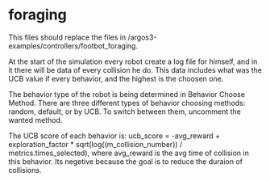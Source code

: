 # foraging
This files should replace the files in /argos3-examples/controllers/footbot_foraging.

At the start of the simulation every robot create a log file for himself,
and in it there will be data of every collision he do.
This data includes what was the UCB value if every behavior, and the highest is the choosen one.

The behavior type of the robot is being determined in Behavior Choose Method.
There are three different types of behavior choosing methods: random, default, 
or by UCB. To switch between them, uncomment the wanted method.

The UCB score of each behavior is:
ucb_score = -avg_reward + exploration_factor * sqrt(log((m_collision_number)) / metrics.times_selected),
where avg_reward is the avg time of collision in this behavior. Its negetive because the goal is to reduce 
the duraion of collisions.
